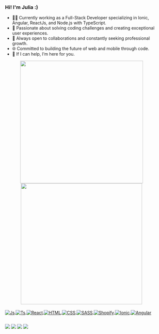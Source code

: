### Hi! I'm Julia :)

- 👩‍💻 Currently working as a Full-Stack Developer specializing in Ionic, Angular, ReactJs, and Node.js with TypeScript.
- 🚀 Passionate about solving coding challenges and creating exceptional user experiences.
- 💬 Always open to collaborations and constantly seeking professional growth.
- 🌐 Committed to building the future of web and mobile through code.
- 🤝 If I can help, I’m here for you.

<div align="center">
  <a href="https://github.com/JuliaBOliveira">
  <img width="405em" src="https://github-readme-stats.vercel.app/api?username=JuliaBOliveira&show_icons=true&theme=gotham&include_all_commits=true&count_private=true"/>
  <img width="400em" src="https://github-readme-stats.vercel.app/api/top-langs/?username=JuliaBOliveira&layout=compact&langs_count=7&theme=gotham"/>
</div>
  
<div style="display: inline_block"><br>
  <img align="center" alt="Js" src="https://img.shields.io/badge/JavaScript-F7DF1E?style=for-the-badge&logo=javascript&logoColor=black">
  <img align="center" alt="Ts"  src="https://img.shields.io/badge/TypeScript-007ACC?style=for-the-badge&logo=typescript&logoColor=white">
  <img align="center" alt="React"  src="https://img.shields.io/badge/React-20232A?style=for-the-badge&logo=react&logoColor=61DAFB">
  <img align="center" alt="HTML"  src="https://img.shields.io/badge/HTML-239120?style=for-the-badge&logo=html5&logoColor=white">
  <img align="center" alt="CSS"  src="https://img.shields.io/badge/CSS-244bdd?&style=for-the-badge&logo=css3&logoColor=white">
  <img align="center" alt="SASS"  src="https://img.shields.io/badge/Sass-CC6699?style=for-the-badge&logo=sass&logoColor=white">
  <img align="center" alt="Shopify"  src="https://img.shields.io/badge/Shopify-7AB55C?style=for-the-badge&logo=shopify&logoColor=white"">
  <img align="center" alt="Ionic"  src="https://img.shields.io/badge/Ionic-3880ff?style=for-the-badge&logo=ionic&logoColor=white"">
  <img align="center" alt="Angular"  src="https://img.shields.io/badge/Angular-BD032D?style=for-the-badge&logo=angular&logoColor=white"">
</div>
  
##
  
<div>
    <a href="https://www.youtube.com/channel/UCrB9jo1MEFf-RhF-HyOv7Sw" target="_blank"><img src="https://img.shields.io/badge/YouTube-FF0000?style=for-the-badge&logo=youtube&logoColor=white" target="_blank"></a>
  <a href="https://instagram.com/jubolvra" target="_blank"><img src="https://img.shields.io/badge/-Instagram-%23E4405F?style=for-the-badge&logo=instagram&logoColor=white" target="_blank"></a>
 	<a href="https://www.twitch.tv/juoliveira04" target="_blank"><img src="https://img.shields.io/badge/Twitch-9146FF?style=for-the-badge&logo=twitch&logoColor=white" target="_blank"></a>
  <a href="https://www.linkedin.com/in/julia-oliveira-34a3641a2/" target="_blank"><img src="https://img.shields.io/badge/-LinkedIn-%230077B5?style=for-the-badge&logo=linkedin&logoColor=white" target="_blank"></a>  
</div>
